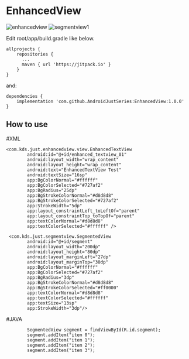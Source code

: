 # EnhancedView


![enhancedview](https://user-images.githubusercontent.com/5418274/74895205-691e7f80-53d4-11ea-94c8-da23602859ea.gif)
![segmentview1](https://user-images.githubusercontent.com/5418274/74515360-c4262180-4f51-11ea-90f2-23faf181f624.gif)

Edit root/app/build.gradle like below.
```
allprojects {
    repositories {
      ...
      maven { url 'https://jitpack.io' }
    }
}
```

and:
```
dependencies {
    implementation 'com.github.AndroidJustSeries:EnhancedView:1.0.0'
}
```
## How to use
#XML
```
<com.kds.just.enhancedview.view.EnhancedTextView
        android:id="@+id/enhanced_textview_01"
        android:layout_width="wrap_content"
        android:layout_height="wrap_content"
        android:text="EnhancedTextView Test"
        android:textSize="16sp"
        app:BgColorNormal="#ffffff"
        app:BgColorSelected="#727af2"
        app:BgRadius="25dp"
        app:BgStrokeColorNormal="#d8d8d8"
        app:BgStrokeColorSelected="#727af2"
        app:StrokeWidth="5dp"
        app:layout_constraintLeft_toLeftOf="parent"
        app:layout_constraintTop_toTopOf="parent"
        app:textColorNormal="#d8d8d8"
        app:textColorSelected="#ffffff" />

 <com.kds.just.segmentview.SegmentedView
        android:id="@+id/segment"
        android:layout_width="200dp"
        android:layout_height="80dp"
        android:layout_marginLeft="27dp"
        android:layout_marginTop="30dp"
        app:BgColorNormal="#ffffff"
        app:BgColorSelected="#727af2"
        app:BgRadius="3dp"
        app:BgStrokeColorNormal="#d8d8d8"
        app:BgStrokeColorSelected="#ff0000"
        app:textColorNormal="#d8d8d8"
        app:textColorSelected="#ffffff"
        app:textSize="13sp"
        app:StrokeWidth="3dp"/>
```
#JAVA
```
        SegmentedView segment = findViewById(R.id.segment);
        segment.addItem("item 0");
        segment.addItem("item 1");
        segment.addItem("item 2");
        segment.addItem("item 3");
```

